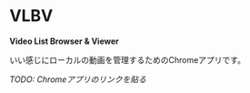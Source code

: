 # VLBV

__Video List Browser & Viewer__

いい感じにローカルの動画を管理するためのChromeアプリです。

_TODO: Chromeアプリのリンクを貼る_
